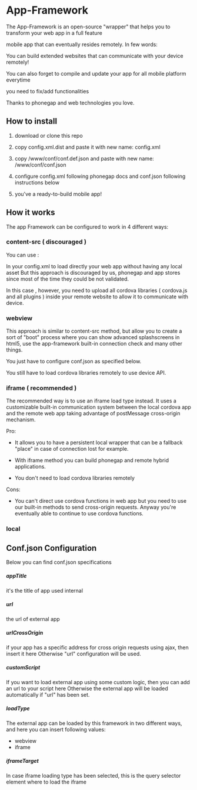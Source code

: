 # App-Framework


The App-Framework is an open-source "wrapper" that helps you to transform your web app in a full feature

mobile app that can eventually resides remotely. In few words: 

You can build extended websites that can communicate with your device remotely!

You can also forget to compile and update your app for all mobile platform everytime 

you need to fix/add functionalities  

Thanks to phonegap and web technologies you love.


## How to install

1. download or clone this repo

2. copy config.xml.dist and paste it with new name: config.xml

3. copy /www/conf/conf.def.json and paste with new name:  /www/conf/conf.json

4. configure config.xml following phonegap docs and conf.json following instructions below

5. you've a ready-to-build mobile app! 


## How it works

The app Framework can be configured to work in 4 different ways:


### content-src ( discouraged )

You can use :

<content src="http://yoursite.com" />

In your config.xml to load directly your web app without having any local asset
But this approach is discouraged by us, phonegap and app stores since most of the time
they could be not validated.

In this case , however, you need to upload all cordova libraries ( cordova.js and all plugins ) 
inside your remote website to allow it to communicate with device.

### webview

This approach is similar to content-src method, but allow you to create a sort of
"boot" process where you can show advanced splashscreens in html5, use the app-framework
built-in connection check and many other things.

You just have to configure conf.json as specified below.

You still have to load cordova libraries remotely to use device API.

### iframe ( recommended )

The recommended way is to use an iframe load type instead. It uses a customizable 
built-in communication system between the local cordova app and the remote web app
taking advantage of postMessage cross-origin mechanism.

Pro:

- It allows you to have a persistent local wrapper that can be a fallback "place" in case of
connection lost for example.

- With iframe method you can build phonegap and remote hybrid applications.

- You don't need to load cordova libraries remotely

Cons:

- You can't direct use cordova functions in web app but you need to use our built-in
methods to send cross-origin requests. Anyway you're eventually able to continue to use
cordova functions.


### local




## Conf.json Configuration

Below you can find conf.json specifications

##### appTitle

it's the title of app used internal

##### url
the url of external app

##### urlCrossOrigin
if your app has a specific address for cross origin requests using ajax, then insert it here
Otherwise "url" configuration will be used.

##### customScript
If you want to load external app using some custom logic, then you can add an url to your script here
Otherwise the external app will be loaded automatically if "url" has been set.


##### loadType

The external app can be loaded by this framework in two different ways, and here you can insert following values:
* webview
* iframe


##### iframeTarget

In case iframe loading type has been selected, this is the query selector element where
to load the iframe